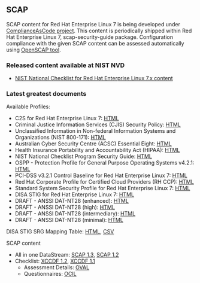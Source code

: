 ## SCAP

SCAP content for Red Hat Enterprise Linux 7 is being developed under [ComplianceAsCode project](https://github.com/ComplianceAsCode/content). This content is periodically shipped within Red Hat Enterprise Linux 7, scap-security-guide package. Configuration compliance with the given SCAP content can be assessed automatically using [OpenSCAP tool](https://access.redhat.com/documentation/en-us/red_hat_enterprise_linux/7/html/security_guide/configuration-compliance-scanning_scanning-the-system-for-configuration-compliance-and-vulnerabilities).

### Released content available at NIST NVD
 * [NIST National Checklist for Red Hat Enterprise Linux 7.x content](https://nvd.nist.gov/ncp/checklist/811)

### Latest greatest documents
Available Profiles:
 * C2S for Red Hat Enterprise Linux 7: [HTML](/cac/guides/ssg-rhel7-guide-C2S.html)
 * Criminal Justice Information Services (CJIS) Security Policy: [HTML](/cac/guides/ssg-rhel7-guide-cjis.html)
 * Unclassified Information in Non-federal Information Systems and Organizations (NIST 800-171): [HTML](/cac/guides/ssg-rhel7-guide-cui.html)
 * Australian Cyber Security Centre (ACSC) Essential Eight: [HTML](/cac/guides/ssg-rhel7-guide-e8.html)
 * Health Insurance Portability and Accountability Act (HIPAA): [HTML](/cac/guides/ssg-rhel7-guide-hipaa.html)
 * NIST National Checklist Program Security Guide: [HTML](/cac/guides/ssg-rhel7-guide-ncp.html)
 * OSPP - Protection Profile for General Purpose Operating Systems v4.2.1: [HTML](/cac/guides/ssg-rhel7-guide-ospp.html)
 * PCI-DSS v3.2.1 Control Baseline for Red Hat Enterprise Linux 7: [HTML](/cac/guides/ssg-rhel7-guide-pci-dss.html)
 * Red Hat Corporate Profile for Certified Cloud Providers (RH CCP): [HTML](/cac/guides/ssg-rhel7-guide-rht-ccp.html)
 * Standard System Security Profile for Red Hat Enterprise Linux 7: [HTML](/cac/guides/ssg-rhel7-guide-standard.html)
 * DISA STIG for Red Hat Enterprise Linux 7: [HTML](/cac/guides/ssg-rhel7-guide-stig.html)
 * DRAFT - ANSSI DAT-NT28 (enhanced): [HTML](/cac/guides/ssg-rhel7-guide-anssi_nt28_enhanced.html)
 * DRAFT - ANSSI DAT-NT28 (high): [HTML](/cac/guides/ssg-rhel7-guide-anssi_nt28_high.html)
 * DRAFT - ANSSI DAT-NT28 (intermediary): [HTML](/cac/guides/ssg-rhel7-guide-anssi_nt28_intermediary.html)
 * DRAFT - ANSSI DAT-NT28 (minimal): [HTML](/cac/guides/ssg-rhel7-guide-anssi_nt28_minimal.html)

DISA STIG SRG Mapping Table: [HTML](/cac/tables/table-rhel7-srgmap-flat.html), [CSV](/cac/tables/table-rhel7-srgmap-flat.csv)

SCAP content
 * All in one DataStream: [SCAP 1.3](/cac/ssg-rhel7-ds.xml), [SCAP 1.2](/cac/ssg-rhel7-ds-1.2.xml)
 * Checklist: [XCCDF 1.2](/cac/ssg-rhel7-xccdf-1.2.xml), [XCCDF 1.1](/cac/ssg-rhel7-xccdf.xml)
   * Assessment Details: [OVAL](/cac/ssg-rhel7-oval.xml)
   * Questionnaires: [OCIL](/cac/ssg-rhel7-ocil.xml)


